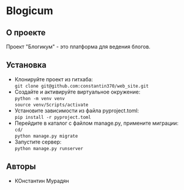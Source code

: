 # Blogicum
## О проекте
Проект "Блогикум" - это платформа для ведения блогов.
## Установка
- Клонируйте проект из гитхаба:\
`git clone git@github.com:constantin370/web_site.git`
- Создайте и активируйте виртуальное окружение:\
`python -m venv venv`\
`source venv/Scripts/activate`
- Установите зависимости из файла pyproject.toml:\
`pip install -r pyproject.toml`
- Перейдите в каталог с файлом manage.py, примените миграции:\
`cd/`\
`python manage.py migrate`
- Запустите сервер:\
`python manage.py runserver`
## Авторы
* КОнстантин Мурадян